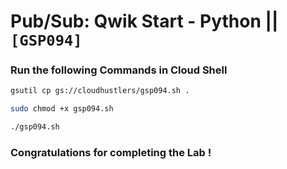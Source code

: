 # Pub/Sub: Qwik Start - Python || `[GSP094]`

### Run the following Commands in Cloud Shell

```bash
gsutil cp gs://cloudhustlers/gsp094.sh .

sudo chmod +x gsp094.sh

./gsp094.sh
```

### Congratulations for completing the Lab !
